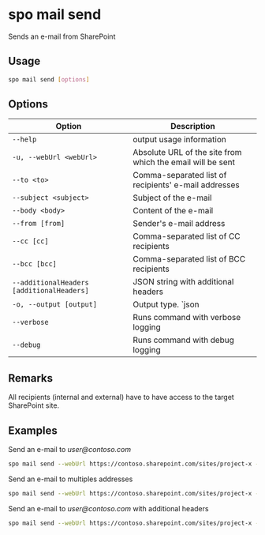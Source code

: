 # spo mail send

Sends an e-mail from SharePoint

## Usage

```sh
spo mail send [options]
```

## Options

Option|Description
------|-----------
`--help`|output usage information
`-u, --webUrl <webUrl>`|Absolute URL of the site from which the email will be sent
`--to <to>`|Comma-separated list of recipients' e-mail addresses
`--subject <subject>`|Subject of the e-mail
`--body <body>`|Content of the e-mail
`--from [from]`|Sender's e-mail address
`--cc [cc]`|Comma-separated list of CC recipients
`--bcc [bcc]`|Comma-separated list of BCC recipients
`--additionalHeaders [additionalHeaders]`|JSON string with additional headers
`-o, --output [output]`|Output type. `json|text`. Default `text`
`--verbose`|Runs command with verbose logging
`--debug`|Runs command with debug logging

## Remarks

All recipients (internal and external) have to have access to the target SharePoint site.

## Examples

Send an e-mail to _user@contoso.com_

```sh
spo mail send --webUrl https://contoso.sharepoint.com/sites/project-x --to 'user@contoso.com' --subject 'Email sent via Office 365 CLI' --body '<h1>Office 365 CLI</h1>Email sent via <b>command</b>.'
```

Send an e-mail to multiples addresses

```sh
spo mail send --webUrl https://contoso.sharepoint.com/sites/project-x --to 'user1@contoso.com,user2@contoso.com' --subject 'Email sent via Office 365 CLI' --body '<h1>Office 365 CLI</h1>Email sent via <b>command</b>.' --cc 'user3@contoso.com' --bcc 'user4@contoso.com'
```

Send an e-mail to _user@contoso.com_ with additional headers

```sh
spo mail send --webUrl https://contoso.sharepoint.com/sites/project-x --to 'user@contoso.com' --subject 'Email sent via Office 365 CLI' --body '<h1>Office 365 CLI</h1>Email sent via <b>command</b>.' --additionalHeaders "'{\"X-MC-Tags\":\"Office 365 CLI\"}'"
```
